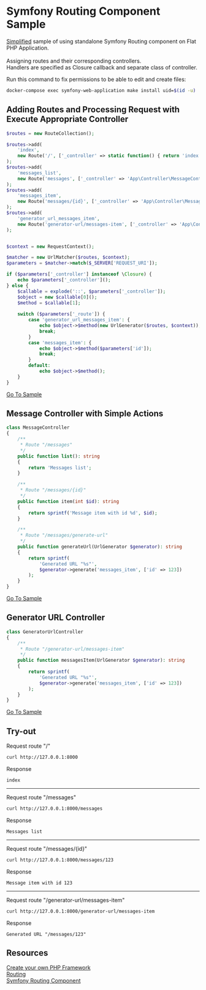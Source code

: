 # Symfony Routing Component Sample

<ins>Simplified</ins> sample of using standalone Symfony Routing component on Flat PHP Application.  
<br>
Assigning routes and their corresponding controllers.  
Handlers are specified as Closure callback and separate class of controller.

Run this command to fix permissions to be able to edit and create files:
```bash
docker-compose exec symfony-web-application make install uid=$(id -u)
```

## Adding Routes and Processing Request with Execute Appropriate Controller
```php
$routes = new RouteCollection();

$routes->add(
    'index',
    new Route('/', ['_controller' => static function() { return 'index'; }])
);
$routes->add(
    'messages_list', 
    new Route('messages', ['_controller' => 'App\Controller\MessageController::list'])
);
$routes->add(
    'messages_item',
    new Route('messages/{id}', ['_controller' => 'App\Controller\MessageController::item'])
);
$routes->add(
    'generator_url_messages_item',
    new Route('generator-url/messages-item', ['_controller' => 'App\Controller\GeneratorUrlController::messagesItem'])
);


$context = new RequestContext();

$matcher = new UrlMatcher($routes, $context);
$parameters = $matcher->match($_SERVER['REQUEST_URI']);

if ($parameters['_controller'] instanceof \Closure) {
    echo $parameters['_controller']();
} else {
    $callable = explode('::', $parameters['_controller']);
    $object = new $callable[0]();
    $method = $callable[1];
    
    switch ($parameters['_route']) {
        case 'generator_url_messages_item': {
            echo $object->$method(new UrlGenerator($routes, $context));
            break;
        }
        case 'messages_item': {
            echo $object->$method($parameters['id']);
            break;
        }
        default:
            echo $object->$method();
    }
}
```
[Go To Sample](https://github.com/grn-it/symfony-routing-component-sample/blob/main/src/index.php)

## Message Controller with Simple Actions
```php
class MessageController
{
    /**
     * Route "/messages"
     */
    public function list(): string
    {
        return 'Messages list';
    }

    /**
     * Route "/messages/{id}"
     */
    public function item(int $id): string
    {
        return sprintf('Message item with id %d', $id);
    }

    /**
     * Route "/messages/generate-url"
     */
    public function generateUrl(UrlGenerator $generator): string
    {
        return sprintf(
            'Generated URL "%s"',
            $generator->generate('messages_item', ['id' => 123])
        );
    }
}
```
[Go To Sample](https://github.com/grn-it/symfony-routing-component-sample/blob/main/src/Controller/MessageController.php)

## Generator URL Controller
```php
class GeneratorUrlController
{
    /**
     * Route "/generator-url/messages-item"
     */
    public function messagesItem(UrlGenerator $generator): string
    {
        return sprintf(
            'Generated URL "%s"',
            $generator->generate('messages_item', ['id' => 123])
        );
    }
}

```
[Go To Sample](https://github.com/grn-it/symfony-routing-component-sample/blob/main/src/Controller/GeneratorUrlController.php)

## Try-out
Request route "/"
```bash
curl http://127.0.0.1:8000
```

Response
```
index
```
---
Request route "/messages"
```bash
curl http://127.0.0.1:8000/messages
```

Response
```
Messages list
```
---
Request route "/messages/{id}"
```bash
curl http://127.0.0.1:8000/messages/123
```

Response
```
Message item with id 123
```
---
Request route "/generator-url/messages-item"
```bash
curl http://127.0.0.1:8000/generator-url/messages-item
```

Response
```
Generated URL "/messages/123"
```

## Resources
[Create your own PHP Framework](https://symfony.com/doc/current/create_framework/index.html)  
[Routing](https://symfony.com/doc/current/routing.html)  
[Symfony Routing Component](https://github.com/symfony/routing)
